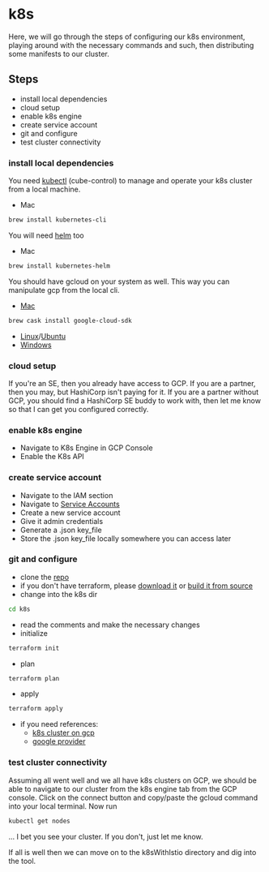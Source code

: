# k8s
Here, we will go through the steps of configuring our k8s environment, playing around with the necessary commands and such, then distributing some manifests to our cluster.

## Steps
- install local dependencies
- cloud setup
- enable k8s engine
- create service account
- git and configure
- test cluster connectivity

### install local dependencies
You need [kubectl](https://kubernetes.io/docs/tasks/tools/install-kubectl/) (cube-control) to manage and operate your k8s cluster from a local machine.
- Mac
```bash
brew install kubernetes-cli
```

You will need [helm](https://github.com/helm/helm) too
- Mac
```bash
brew install kubernetes-helm
```

You should have gcloud on your system as well. This way you can manipulate gcp from the local cli.
- [Mac](https://cloud.google.com/sdk/docs/quickstart-macos)
```bash
brew cask install google-cloud-sdk
```
- [Linux](https://cloud.google.com/sdk/docs/quickstart-linux)/[Ubuntu](https://cloud.google.com/sdk/docs/quickstart-debian-ubuntu)
- [Windows](https://cloud.google.com/sdk/docs/quickstart-windows)

### cloud setup
If you're an SE, then you already have access to GCP. If you are a partner, then you may, but HashiCorp isn't paying for it. If you are a partner without GCP, you should find a HashiCorp SE buddy to work with, then let me know so that I can get you configured correctly.

### enable k8s engine
- Navigate to K8s Engine in GCP Console
- Enable the K8s API

### create service account
- Navigate to the IAM section
- Navigate to [Service Accounts](https://console.cloud.google.com/projectselector/iam-admin/serviceaccounts?supportedpurview=project&project=&folder=&organizationId=)
- Create a new service account
- Give it admin credentials
- Generate a .json key_file
- Store the .json key_file locally somewhere you can access later

### git and configure
- clone the [repo](https://github.com/joshuaNjordan85/k8sIstioEnvoyConsulLab)
- if you don't have terraform, please [download it](https://www.terraform.io/downloads.html) or [build it from source](https://github.com/hashicorp/terraform)
- change into the k8s dir
```bash
cd k8s
```
- read the comments and make the necessary changes
- initialize
```bash
terraform init
```
- plan
```bash
terraform plan
```
- apply
```bash
terraform apply
```
- if you need references:
  - [k8s cluster on gcp](https://www.terraform.io/docs/providers/google/r/container_cluster.html)
  - [google provider](https://www.terraform.io/docs/providers/google/index.html)

### test cluster connectivity
Assuming all went well and we all have k8s clusters on GCP, we should be able to navigate to our cluster from the k8s engine tab from the GCP console. Click on the connect button and copy/paste the gcloud command into your local terminal. Now run
```bash
kubectl get nodes
```
... I bet you see your cluster. If you don't, just let me know.

If all is well then we can move on to the k8sWithIstio directory and dig into the tool.
